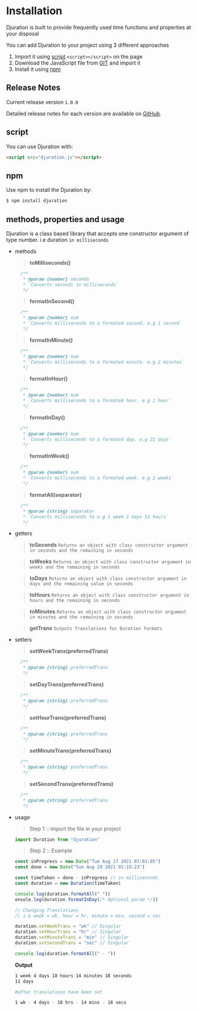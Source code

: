 # Installation

Djuration is built to provide frequently used time functions and properties at your disposal

You can add Djuration to your project using 3 different approaches

1. Import it using [script](#script) `<script></script>` on the page
2. Download the JavaScript file from [GIT](https://www.google.com) and import it
3. Install it using [npm](#npm)

## Release Notes

Current release version `1.0.0`

Detailed release notes for each version are available on [GitHub](https://github.com/vuejs/vue-next/blob/master/CHANGELOG.md).

## script

You can use Djuration with:

```html
<script src="djuration.js"></script>
```

## npm

Use npm to install the Djuration by:

```bash
$ npm install djuration
```

## methods, properties and usage

Djuration is a class based library that accepts one constructor argument of type number. i.e duration `in milliseconds`

* methods

  > **toMilliseconds()**
  >

  ```javascript
    /**
     * @param {number} seconds
     * `Converts seconds to milliseconds`
     */
  ```
  > **formatInSecond()**
  >

  ```javascript
    /**
     * @param {number} num
     * `Converts milliseconds to a formated second. e.g 1 second`
     */
  ```
  > **formatInMinute()**
  >

  ```javascript
    /**
     * @param {number} num
     * `Converts milliseconds to a formated minute. e.g 2 minutes`
     */
  ```
  > **formatInHour()**
  >

  ```javascript
    /**
     * @param {number} num
     * `Converts milliseconds to a formated hour. e.g 1 hour`
     */
  ```
  > **formatInDay()**
  >

  ```javascript
    /**
     * @param {number} num
     * `Converts milliseconds to a formated day. e.g 21 days`
     */
  ```
  > **formatInWeek()**
  >

  ```javascript
    /**
     * @param {number} num
     * `Converts milliseconds to a formated week. e.g 2 weeks`
     */
  ```
  > **formatAll(separator)**
  >

  ```javascript
    /**
     * @param {string} separator
     * `Converts milliseconds to e.g 1 week 3 days 11 hours`
     */
  ```
* getters

  > **toSeconds**
  > `Returns an object with class constructor argument in seconds and the remaining in seconds`
  >

  > **toWeeks**
  > `Returns an object with class constructor argument in weeks and the remaining in seconds`
  >

  > **toDays**
  > `Returns an object with class constructor argument in days and the remaining value in seconds`
  >

  > **toHours**
  > `Returns an object with class constructor argument in hours and the remaining in seconds`
  >

  > **toMinutes**
  > `Returns an object with class constructor argument in minutes and the remaining in seconds`
  >

  > **getTrans**
  > `Outputs Translations for Duration formats`
  >
* setters

  > **setWeekTrans(preferredTrans)**
  >

  ```javascript
    /**
     * @param {string} preferredTrans
     */
  ```
  > **setDayTrans(preferredTrans)**
  >

  ```javascript
    /**
     * @param {string} preferredTrans
     */
  ```
  > **setHourTrans(preferredTrans)**
  >

  ```javascript
    /**
     * @param {string} preferredTrans
     */
  ```
  > **setMinuteTrans(preferredTrans)**
  >

  ```javascript
    /**
     * @param {string} preferredTrans
     */
  ```
  > **setSecondTrans(preferredTrans)**
  >

  ```javascript
    /**
     * @param {string} preferredTrans
     */
  ```
* usage

  > Step 1 :: import the file in your project
  >

  ```js
  import Duration from "djuration"
  ```
  > Step 2 :: Example
  >

  ```javascript
  const inProgress = new Date("Tue Aug 17 2021 07:01:05")
  const done = new Date("Sun Aug 29 2021 01:15:23")

  const timeTaken = done - inProgress // in milliseconds
  const duration = new Duration(timeTaken)

  console.log(duration.formatAll(" "))
  onsole.log(duration.formatInDay(/* Optional param */))

  // Changing Translations
  // i.e week = wk, hour = hr, minute = min, second = sec

  duration.setWeekTrans = "wk" // Singular
  duration.setHourTrans = "hr" // Singular
  duration.setMinuteTrans = "min" // Singular
  duration.setSecondTrans = "sec" // Singular

  console.log(duration.formatAll(" - "))


  ```
  **Output**

  ```bash
  1 week 4 days 18 hours 14 minutes 18 seconds
  11 days

  #after translations have been set

  1 wk - 4 days - 18 hrs - 14 mins - 18 secs

  ```
